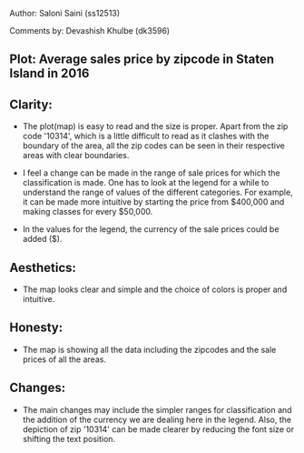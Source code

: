 Author: Saloni Saini (ss12513)

Comments by: Devashish Khulbe (dk3596)

## Plot: Average sales price by zipcode in Staten Island in 2016

## Clarity:

- The plot(map) is easy to read and the size is proper. Apart from the zip code '10314', which is a little difficult to read as it clashes with the boundary of the area, all the 
zip codes can be seen in their respective areas with clear boundaries.

- I feel a change can be made in the range of sale prices for which the classification is made. 
One has to look at the legend for a while to understand the range of values of the different 
categories. For example, it can be made more intuitive by starting the price from $400,000 and
 making classes for every $50,000.
 
- In the values for the legend, the currency of the sale prices could be added ($).

## Aesthetics:

- The map looks clear and simple and the choice of colors is proper and intuitive.

## Honesty:

- The map is showing all the data including the zipcodes and the sale prices of all the areas.

## Changes:

- The main changes may include the simpler ranges for classification and the addition of 
the currency we are dealing here in the legend. Also, the depiction of zip '10314' can be made 
clearer by reducing the font size or shifting the text position.
